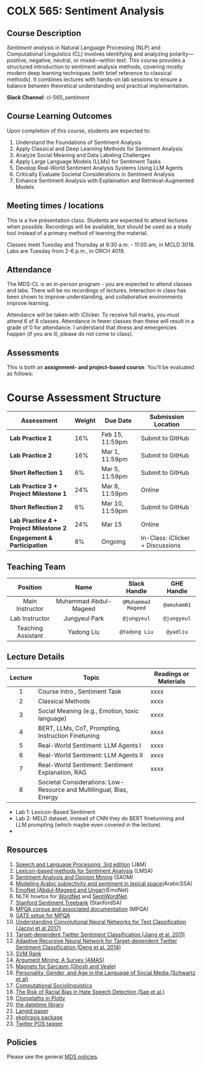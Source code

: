 # COLX 565: Sentiment Analysis

## Course Description

_Sentiment analysis_ in Natural Language Processing (NLP) and Computational Linguistics (CL) involves identifying and analyzing polarity—positive, negative, neutral, or mixed—within text. This course provides a structured introduction to sentiment analysis methods, covering mostly modern deep learning techniques (with brief reference to classical methods). It combines lectures with hands-on lab sessions to ensure a balance between theoretical understanding and practical implementation.

__Slack Channel__: cl-565_sentiment

## Course Learning Outcomes

Upon completion of this course, students are expected to:

1. Understand the Foundations of Sentiment Analysis
2. Apply Classical and Deep Learning Methods for Sentiment Analysis
3. Analyze Social Meaning and Data Labeling Challenges
4. Apply Large Language Models (LLMs) for Sentiment Tasks
5. Develop Real-World Sentiment Analysis Systems Using LLM Agents
6. Critically Evaluate Societal Considerations in Sentiment Analysis
7. Enhance Sentiment Analysis with Explaination and Retrieval-Augmented Models



## Meeting times / locations

This is a live presentation class.  Students are expected to attend lectures when possible.  Recordings will be available, but should be used as a study tool
instead of a primary method of learning the material.

Classes meet Tuesday and Thursday at 9:30 a.m. - 11:00 am, in MCLD 3018.
Labs are Tuesday from 2-6 p.m., in ORCH 4018.
 

## Attendance

The MDS-CL is an *in-person* program - you are expected to attend classes and labs.  There will be no recordings of lectures.  Interaction in class has been shown to improve understanding, and collaborative environments improve learning.

Attendance will be taken with iClicker.  To receive full marks, you must attend 6 of 8 classes.  Attendance in fewer classes than these will result in a grade of 0 for attendance.  I understand that illness and emergencies happen (if you are ill, please do not come to class). 


## Assessments

This is both an __assignment- and project-based course__. You'll be evaluated as follows:

# Course Assessment Structure

| Assessment                             | Weight  | Due Date         | Submission Location |
|----------------------------------------|---------|------------------|---------------------|
| **Lab Practice 1**                     | 16%     | Feb 15, 11:59pm  | Submit to GitHub   |
| **Lab Practice 2**                     | 16%     | Mar 1, 11:59pm   | Submit to GitHub   |
| **Short Reflection 1**                  | 6%      | Mar 5, 11:59pm   | Submit to GitHub   |
| **Lab Practice 3 + Project Milestone 1** | 24%     | Mar 8, 11:59pm   | Online   |
| **Short Reflection 2**                  | 6%      | Mar 10, 11:59pm  | Submit to GitHub   |
| **Lab Practice 4 + Project Milestone 2** | 24%     | Mar 15 | Online |
| **Engagement & Participation**          | 8%      | Ongoing             | In-Class: iClicker + Discussions |



## Teaching Team

| Position           | Name    | Slack Handle | GHE Handle |
| :----------------: | :-----: | :----------: | :--------: |
| Main Instructor | Muhammad Abdul-Mageed |    `@Muhammad Mageed`       | `@amuham01`        |
| Lab Instructor | Jungyeul Park |    `@jungyeul`       | `@jungyeul` |
| Teaching Assistant | Yadong Liu |    `@Yadong Liu`       | `@yadliu`        |


## Lecture Details


| Lecture | Topic | Readings or Materials|
|:-------:|-------|--------------|         
| 1 | Course Intro., Sentiment Task | xxxx  |
| 2 | Classical Methods | xxxx  |
| 3 | Social Meaning (e.g., Emotion, toxic language) | xxxx  |
| 4 | BERT, LLMs, CoT, Prompting, Instruction Finetuning | xxxx  |
| 5 | Real-World Sentiment: LLM Agents I | xxxx  |
| 6 | Real-World Sentiment: LLM Agents II| xxxx  |
| 7 | Real-World Sentiment: Sentiment Explanation, RAG | xxxx  |
| 8 | Societal Considerations: Low-Resource and Multilingual, Bias, Energy |


- Lab 1: Lexicon-Based Sentiment
- Lab 2: MELD dataset, instead of CNN they do BERT finetunining and LLM prompting (which maybe even covered in the lecture).
-  
## Resources


1. [Speech and Language Processing, 3rd edition](https://web.stanford.edu/~jurafsky/slp3/) (J&M)
2. [Lexicon-based methods for Sentiment Analysis](https://www.mitpressjournals.org/doi/pdfplus/10.1162/COLI_a_00049) (LMSA)
3. [Sentiment Analysis and Opinion Mining](https://www.cs.uic.edu/~liub/FBS/SentimentAnalysis-and-OpinionMining.pdf) (SAOM)
4. [Modeling Arabic subjectivity and sentiment in lexical space](xyz)(ArabicSSA)
5. [EmoNet (Abdul-Mageed and Ungar)](https://www.aclweb.org/anthology/P17-1067.pdf)(EmoNet)
6. NLTK howtos for [WordNet](https://www.nltk.org/howto/wordnet.html) and [SentiWordNet](http://www.nltk.org/howto/logic.html).
7. [Stanford Sentiment Treebank](https://nlp.stanford.edu/sentiment/treebank.html) (StanfordSA)
8. [MPQA corpus and associated documentation](http://mpqa.cs.pitt.edu/corpora/mpqa_corpus/) (MPQA)
9. [GATE setup for MPQA](http://mpqa.cs.pitt.edu/annotation/set_up_gate/)
10. [Understanding Convolutional Neural Networks for Text Classification (Jacovi et al 2017)](https://arxiv.org/pdf/1809.08037.pdf)
11. [Target-dependent Twitter Sentiment Classification (Jiang et al. 2011)](https://www.aclweb.org/anthology/P11-1016.pdf)
12. [Adaptive Recursive Neural Network
for Target-dependent Twitter Sentiment Classification (Deng et al. 2014)](https://www.aclweb.org/anthology/P14-2009.pdf)
13. [SVM Rank](http://www.cs.cornell.edu/people/tj/publications/joachims_02c.pdf)
14. [Argument Mining: A Survey (AMAS)](https://www.mitpressjournals.org/doi/pdf/10.1162/coli_a_00364)
15. [Magnets for Sarcasm (Ghosh and Veale)](https://www.aclweb.org/anthology/D17-1050.pdf)
16. [Personality, Gender, and Age in the Language of Social Media (Schwartz et al)](https://journals.plos.org/plosone/article?id=10.1371/journal.pone.0073791)
17. [Computational Sociolinguistics](https://www.mitpressjournals.org/doi/full/10.1162/COLI_a_00258)
18. [The Risk of Racial Bias in Hate Speech Detection (Sap et al.)](https://www.aclweb.org/anthology/P19-1163.pdf)
19. [Cloroplaths in Plotly](https://plot.ly/python/choropleth-maps/)
20. [the datetime library](https://docs.python.org/3/library/datetime.html)
21. [Langid paper](https://www.aclweb.org/anthology/P12-3005.pdf)
22. [ekphrasis package](https://github.com/cbaziotis/ekphrasis)
23. [Twitter POS tagger](http://www.cs.cmu.edu/~ark/TweetNLP/#pos)

## Policies

Please see the general [MDS policies](https://ubc-mds.github.io/policies/).

